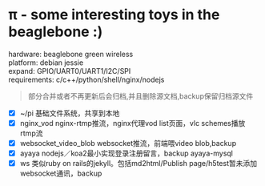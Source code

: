 π - some interesting toys in the beaglebone :)
===

hardware: beaglebone green wireless   
platform: debian jessie   
expand: GPIO/UART0/UART1/I2C/SPI   
requirements: c/c++/python/shell/nginx/nodejs       
> 部分合并或者不再更新后会归档,并且删除源文档,backup保留归档源文件
- [x] ~/pi 基础文件系统，共享到本地
- [x] nginx_vod nginx-rtmp推流，nginx代理vod list页面，vlc schemes播放rtmp流
- [x] websocket_video_blob websocket推流，前端喂video blob,backup
- [x] ayaya nodejs／koa2最小实现登录注册留言，backup ayaya-mysql
- [x] ws 类似ruby on rails的jekyll。包括md2html/Publish page/h5test暂未添加websocket通讯，backup